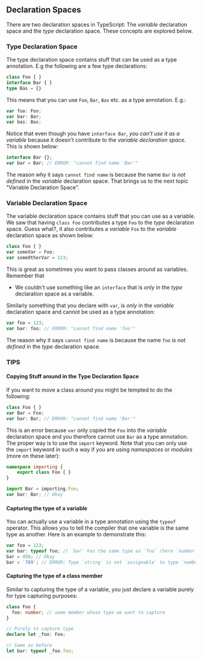## Declaration Spaces

There are two declaration spaces in TypeScript: The _variable_ declaration space and the _type_ declaration space. These concepts are explored below.

### Type Declaration Space

The type declaration space contains stuff that can be used as a type annotation. E.g the following are a few type declarations:

```ts
class Foo { }
interface Bar { }
type Bas = {}
```

This means that you can use `Foo`, `Bar`, `Bas` etc. as a type annotation. E.g.:

```ts
var foo: Foo;
var bar: Bar;
var bas: Bas;
```

Notice that even though you have `interface Bar`, _you can't use it as a variable_ because it doesn't contribute to the _variable declaration space_. This is shown below:

```ts
interface Bar {};
var bar = Bar; // ERROR: "cannot find name 'Bar'"
```

The reason why it says `cannot find name` is because the name `Bar` _is not defined_ in the _variable_ declaration space. That brings us to the next topic "Variable Declaration Space".

### Variable Declaration Space

The variable declaration space contains stuff that you can use as a variable. We saw that having `class Foo` contributes a type `Foo` to the _type_ declaration space. Guess what?, it also contributes a _variable_ `Foo` to the _variable_ declaration space as shown below:

```ts
class Foo { }
var someVar = Foo;
var someOtherVar = 123;
```

This is great as sometimes you want to pass classes around as variables. Remember that

- We couldn't use something like an `interface` that is _only_ in the _type_ declaration space as a variable.

Similarly something that you declare with `var`, is _only_ in the _variable_ declaration space and cannot be used as a type annotation:

```ts
var foo = 123;
var bar: foo; // ERROR: "cannot find name 'foo'"
```

The reason why it says `cannot find name` is because the name `foo` _is not defined_ in the _type_ declaration space.

### TIPS

#### Copying Stuff around in the Type Declaration Space

If you want to move a class around you might be tempted to do the following:

```ts
class Foo { }
var Bar = Foo;
var bar: Bar; // ERROR: "cannot find name 'Bar'"
```

This is an error because `var` only copied the `Foo` into the _variable_ declaration space and you therefore cannot use `Bar` as a type annotation. The proper way is to use the `import` keyword. Note that you can only use the `import` keyword in such a way if you are using _namespaces_ or _modules_ (more on these later):

```ts
namespace importing {
    export class Foo { }
}

import Bar = importing.Foo;
var bar: Bar; // Okay
```

#### Capturing the type of a variable

You can actually use a variable in a type annotation using the `typeof` operator. This allows you to tell the compiler that one variable is the same type as another. Here is an example to demonstrate this:

```ts
var foo = 123;
var bar: typeof foo; // `bar` has the same type as `foo` (here `number`)
bar = 456; // Okay
bar = '789'; // ERROR: Type `string` is not `assignable` to type `number`
```

#### Capturing the type of a class member

Similar to capturing the type of a variable, you just declare a variable purely for type capturing purposes:

```ts
class Foo {
  foo: number; // some member whose type we want to capture
}

// Purely to capture type
declare let _foo: Foo;

// Same as before
let bar: typeof _foo.foo;
```

